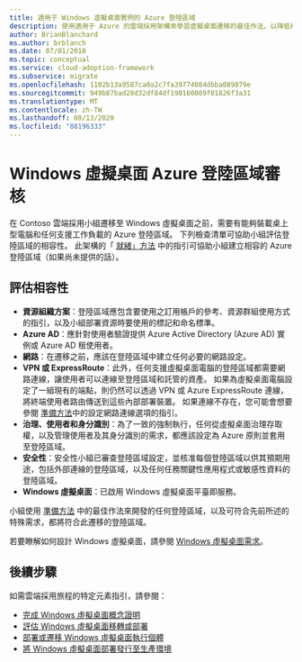```yaml
---
title: 適用于 Windows 虛擬桌面實例的 Azure 登陸區域
description: 使用適用于 Azure 的雲端採用架構來學習虛擬桌面遷移的最佳作法，以降低複雜度並將遷移程式標準化。
author: BrianBlanchard
ms.author: brblanch
ms.date: 07/01/2010
ms.topic: conceptual
ms.service: cloud-adoption-framework
ms.subservice: migrate
ms.openlocfilehash: 1102b13a9587ca0a2c7fa39774084dbba089079e
ms.sourcegitcommit: 949b87bad28d32df84df190160089f01826f3a31
ms.translationtype: MT
ms.contentlocale: zh-TW
ms.lasthandoff: 08/13/2020
ms.locfileid: "88196333"
---
```

# <a name="windows-virtual-desktop-azure-landing-zone-review"></a>Windows 虛擬桌面 Azure 登陸區域審核

在 Contoso 雲端採用小組遷移至 Windows 虛擬桌面之前，需要有能夠裝載桌上型電腦和任何支援工作負載的 Azure 登陸區域。 下列檢查清單可協助小組評估登陸區域的相容性。 此架構的「 [就緒」方法](../../ready/index.md) 中的指引可協助小組建立相容的 Azure 登陸區域（如果尚未提供的話）。

## <a name="evaluate-compatibility"></a>評估相容性

- **資源組織方案**：登陸區域應包含要使用之訂用帳戶的參考、資源群組使用方式的指引，以及小組部署資源時要使用的標記和命名標準。
- **Azure AD**：應針對使用者驗證提供 Azure Active Directory (Azure AD) 實例或 Azure AD 租使用者。
- **網路**：在遷移之前，應該在登陸區域中建立任何必要的網路設定。
- **VPN 或 ExpressRoute**：此外，任何支援虛擬桌面電腦的登陸區域都需要網路連線，讓使用者可以連線至登陸區域和託管的資產。 如果為虛擬桌面電腦設定了一組現有的端點，則仍然可以透過 VPN 或 Azure ExpressRoute 連線，將終端使用者路由傳送到這些內部部署裝置。 如果連線不存在，您可能會想要參閱 [準備方法](../../ready/index.md)中的設定網路連線選項的指引。
- **治理、使用者和身分識別**：為了一致的強制執行，任何從虛擬桌面治理存取權，以及管理使用者及其身分識別的需求，都應該設定為 Azure 原則並套用至登陸區域。
- **安全性**：安全性小組已審查登陸區域設定，並核准每個登陸區域以供其預期用途，包括外部連線的登陸區域，以及任何任務關鍵性應用程式或敏感性資料的登陸區域。
- **Windows 虛擬桌面**：已啟用 Windows 虛擬桌面平臺即服務。 <!-- TODO: Add link to enable the service. -->

小組使用 [準備方法](../../ready/index.md) 中的最佳作法來開發的任何登陸區域，以及可符合先前所述的特殊需求，都將符合此遷移的登陸區域。

若要瞭解如何設計 Windows 虛擬桌面，請參閱 [Windows 虛擬桌面需求](https://docs.microsoft.com/azure/virtual-desktop/overview#requirements)。

## <a name="next-steps"></a>後續步驟

如需雲端採用旅程的特定元素指引，請參閱：

- [完成 Windows 虛擬桌面概念證明](./proof-of-concept.md)
- [評估 Windows 虛擬桌面移轉或部署](./migrate-assess.md)
- [部署或遷移 Windows 虛擬桌面執行個體](./migrate-deploy.md)
- [將 Windows 虛擬桌面部署發行至生產環境](./migrate-release.md)

